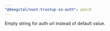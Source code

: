 ```yaml
---
"@deegital/nuxt-trustup-io-auth": patch
---
```


Empty string for auth url instead of default value.
